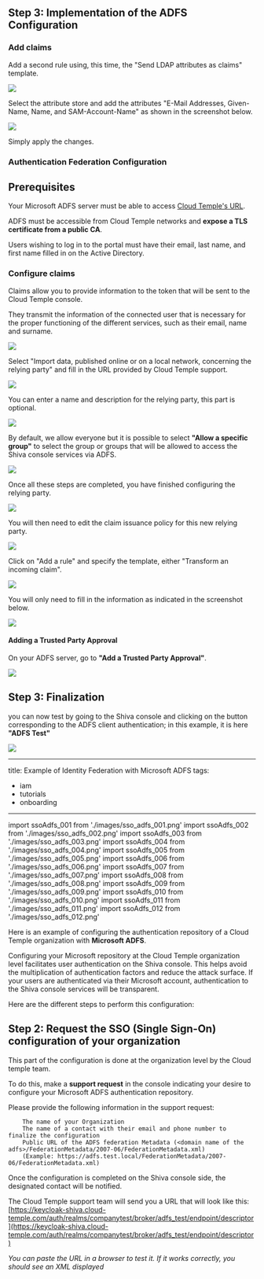 ## Step 3: Implementation of the ADFS Configuration

### Add claims

Add a second rule using, this time, the "Send LDAP attributes as claims" template.

<img src={ssoAdfs_010} />

Select the attribute store and add the attributes "E-Mail Addresses, Given-Name, Name, and SAM-Account-Name" as shown in the screenshot below.

<img src={ssoAdfs_011} />

Simply apply the changes.

### Authentication Federation Configuration

## Prerequisites

Your Microsoft ADFS server must be able to access [Cloud Temple's URL](https://keycloak-shiva.cloud-temple.com/auth/).

ADFS must be accessible from Cloud Temple networks and __expose a TLS certificate from a public CA__.

Users wishing to log in to the portal must have their email, last name, and first name filled in on the Active Directory.

### Configure claims

Claims allow you to provide information to the token that will be sent to the Cloud Temple console.

They transmit the information of the connected user that is necessary for the proper functioning of the different services, such as their email, name and surname.

<img src={ssoAdfs_002} />

Select "Import data, published online or on a local network, concerning the relying party" and fill in the URL provided by Cloud Temple support.

<img src={ssoAdfs_003} />

You can enter a name and description for the relying party, this part is optional.

<img src={ssoAdfs_004} />

By default, we allow everyone but it is possible to select __"Allow a specific group"__ to select the group or groups that will be allowed to access the Shiva console services via ADFS.

<img src={ssoAdfs_005} />

Once all these steps are completed, you have finished configuring the relying party.

<img src={ssoAdfs_006} />

You will then need to edit the claim issuance policy for this new relying party.

<img src={ssoAdfs_007} />

Click on "Add a rule" and specify the template, either "Transform an incoming claim".

<img src={ssoAdfs_008} />

You will only need to fill in the information as indicated in the screenshot below.

<img src={ssoAdfs_009} />

#### Adding a Trusted Party Approval

On your ADFS server, go to __"Add a Trusted Party Approval"__.

<img src={ssoAdfs_001} />

## Step 3: Finalization

you can now test by going to the Shiva console and clicking on the button corresponding to the ADFS client authentication; in this example, it is here __"ADFS Test"__

<img src={ssoAdfs_012} />

---
title: Example of Identity Federation with Microsoft ADFS
tags:
  - iam
  - tutorials
  - onboarding
---
import ssoAdfs_001 from './images/sso_adfs_001.png'
import ssoAdfs_002 from './images/sso_adfs_002.png'
import ssoAdfs_003 from './images/sso_adfs_003.png'
import ssoAdfs_004 from './images/sso_adfs_004.png'
import ssoAdfs_005 from './images/sso_adfs_005.png'
import ssoAdfs_006 from './images/sso_adfs_006.png'
import ssoAdfs_007 from './images/sso_adfs_007.png'
import ssoAdfs_008 from './images/sso_adfs_008.png'
import ssoAdfs_009 from './images/sso_adfs_009.png'
import ssoAdfs_010 from './images/sso_adfs_010.png'
import ssoAdfs_011 from './images/sso_adfs_011.png'
import ssoAdfs_012 from './images/sso_adfs_012.png'

Here is an example of configuring the authentication repository of a Cloud Temple organization with **Microsoft ADFS**.

Configuring your Microsoft repository at the Cloud Temple organization level facilitates user authentication on the Shiva console.
This helps avoid the multiplication of authentication factors and reduce the attack surface.
If your users are authenticated via their Microsoft account, authentication to the Shiva console services will be transparent.

Here are the different steps to perform this configuration:

## Step 2: Request the SSO (Single Sign-On) configuration of your organization

This part of the configuration is done at the organization level by the Cloud temple team.

To do this, make a __support request__ in the console indicating your desire to configure your Microsoft ADFS authentication repository.

Please provide the following information in the support request:

```
    The name of your Organization
    The name of a contact with their email and phone number to finalize the configuration
    Public URL of the ADFS federation Metadata (<domain name of the adfs>/FederationMetadata/2007-06/FederationMetadata.xml)
    (Example: https://adfs.test.local/FederationMetadata/2007-06/FederationMetadata.xml)
```

Once the configuration is completed on the Shiva console side, the designated contact will be notified.

The Cloud Temple support team will send you a URL that will look like this: [https://keycloak-shiva.cloud-temple.com/auth/realms/companytest/broker/adfs_test/endpoint/descriptor](https://keycloak-shiva.cloud-temple.com/auth/realms/companytest/broker/adfs_test/endpoint/descriptor)

*You can paste the URL in a browser to test it. If it works correctly, you should see an XML displayed*